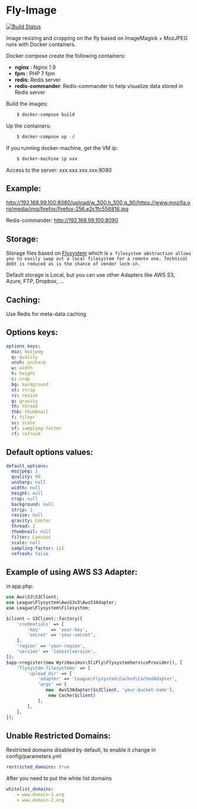 # Fly-Image

[![Build Status](https://travis-ci.org/sadok-f/fly-image.svg?branch=master)](https://travis-ci.org/sadok-f/fly-image)

Image resizing and cropping on the fly based on ImageMagick + MozJPEG runs with Docker containers.

Docker compose create the following containers:
- **nginx** : Nginx 1.9
- **fpm** : PHP 7 fpm
- **redis**: Redis server
- **redis-commander**: Redis-commander to help visualize data stored in Redis server



Build the images:

```sh
    $ docker-compose build
```
Up the containers:

```sh
    $ docker-compose up -d
```
If you running docker-machine, get the VM ip:

```sh
    $ docker-machine ip xxx
```

Access to the server: xxx.xxx.xxx.xxx:8080

Example:
--------
http://192.168.99.100:8080/upload/w_500,h_500,q_90/https://www.mozilla.org/media/img/firefox/firefox-256.e2c1fc556816.jpg


Redis-commander:
http://192.168.99.100:8090


Storage:
--------
Storage files based on [Flysystem](http://flysystem.thephpleague.com/) which is `a filesystem abstraction allows you to easily swap out a local filesystem for a remote one. Technical debt is reduced as is the chance of vendor lock-in.`

Default storage is Local, but you can use other Adapters like AWS S3, Azure, FTP, Dropbox, ... 

Caching:
--------
Use Redis for meta-data caching


Options keys:
-------------

```yml
options_keys:
  moz: mozjpeg
  q: quality
  unsh: unsharp
  w: width
  h: height
  c: crop
  bg: background
  st: strip
  rz: resize
  g: gravity
  th: thread
  thb: thumbnail
  f: filter
  sc: scale
  sf: sampling-factor
  rf: refresh
```

Default options values:
-----------------------

```yml
default_options:
  mozjpeg: 1
  quality: 90
  unsharp: null
  width: null
  height: null
  crop: null
  background: null
  strip: 1
  resize: null
  gravity: Center
  thread: 1
  thumbnail: null
  filter: Lanczos
  scale: null
  sampling-factor: 1x1
  refresh: false
```



Example of using AWS S3 Adapter:
--------------------------------
in app.php:

```php
use Aws\S3\S3Client;
use League\Flysystem\AwsS3v3\AwsS3Adapter;
use League\Flysystem\Filesystem;

$client = S3Client::factory([
    'credentials' => [
        'key'    => 'your-key',
        'secret' => 'your-secret',
    ],
    'region' => 'your-region',
    'version' => 'latest|version',
]);
$app->register(new WyriHaximus\SliFly\FlysystemServiceProvider(), [
    'flysystem.filesystems' => [
        'upload_dir' => [
            'adapter' => 'League\Flysystem\Cached\CachedAdapter',
            'args' => [
               new  AwsS3Adapter($s3Client, 'your-bucket-name'),
                new Cache($client)
            ],
        ],
    ],
]);
```
 

Unable Restricted Domains:
--------------------------

Restricted domains disabled by default, to enable it change in config/parameters.yml
```yml
restricted_domains: true
```

After you need to put the white list domains
```yml
whitelist_domains:
    - www.domain-1.org
    - www.domain-2.org
```